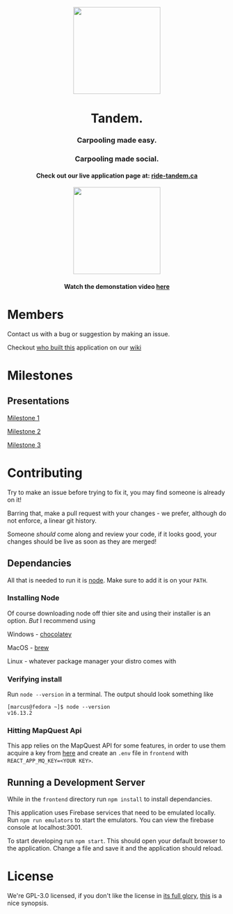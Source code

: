 
<p align="center">
<img src="https://user-images.githubusercontent.com/74685702/162538917-e1aa138c-6e03-4f93-92ed-8335828d2a52.svg" width="200" height="200"/>
</p>

<h1 fontSize="50" align="center"> Tandem. </h1>

<h3 align="center">
Carpooling made easy.
</h3>

<h3 align="center">
Carpooling made social.
</h3>

<h4 align="center">
Check out our live application page at: <a href="https://ride-tandem.ca">ride-tandem.ca</a>
</h4>

<p align="center">
<img src="https://user-images.githubusercontent.com/74685702/162544210-51bd424b-2a56-43a8-82cc-acf4e0fbf9c4.png" width="200">
</p>

<h4 align="center">Watch the demonstation video <a href="https://youtu.be/tKx8-qhpNMk">here</a></h4>


# Members

Contact us with a bug or suggestion by making an issue.

Checkout [who built this](https://github.com/CobeyH/SENG-480A/wiki/Team-Contributions) application on our [wiki](https://github.com/CobeyH/SENG-480A/wiki)

# Milestones

## Presentations

[Milestone 1](https://docs.google.com/presentation/d/1_4aRN1ntUCg57fo2Yi9Icr5uLC00o3nwxvoE6tQif-0/edit?usp=sharing)

[Milestone 2](https://docs.google.com/presentation/d/1xmXsBqUpmiAcZRO8HfMe55J8MQXNO3-oCCqqMlNhIt8/edit?usp=sharing)

[Milestone 3](https://1drv.ms/p/s!AsJ3sdz3anzTgkPNj37TMvn3wBi_?e=6fMSeM)

# Contributing

Try to make an issue before trying to fix it, you may find someone is already on it!

Barring that, make a pull request with your changes - we prefer, although do not enforce, a linear git history.

Someone *should* come along and review your code, if it looks good, your changes should be live as soon as they are merged!

## Dependancies

All that is needed to run it is [node](https://nodejs.org/en/). Make sure to add it is on your `PATH`. 

### Installing Node

Of course downloading node off thier site and using their installer is an option. *But* I recommend using

Windows - [chocolatey](https://chocolatey.org/)

MacOS - [brew](https://brew.sh/)

Linux - whatever package manager your distro comes with

### Verifying install

Run `node --version` in a terminal. The output should look something like
```
[marcus@fedora ~]$ node --version
v16.13.2
```

### Hitting MapQuest Api

This app relies on the MapQuest API for some features, in order to use them acquire a key from [here](https://www.mapquest.com/)
and create an `.env` file in `frontend` with `REACT_APP_MQ_KEY=<YOUR KEY>`.

## Running a Development Server

While in the `frontend` directory run `npm install` to install dependancies.

This application uses Firebase services that need to be emulated locally. Run `npm run emulators` to start the emulators. You can view the firebase console at localhost:3001.

To start developing run `npm start`. This should open your default browser to the application. Change a file and save it and the application should reload.

# License

We're GPL-3.0 licensed, if you don't like the license in [its full glory](https://github.com/CobeyH/SENG-480A/blob/main/LICENSE), [this](https://choosealicense.com/licenses/gpl-3.0/) is a nice synopsis.
